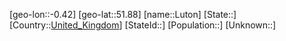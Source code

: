 ﻿---
location: [51.88,-0.42]
type: City
tags:
- geo/City


SpocWebEntityId: 32151
isDeleted: false
confidential: public

---
[geo-lon::-0.42]
[geo-lat::51.88]
[name::Luton]
[State::]
[Country::[United_Kingdom](geo/Continent/Europe/United_Kingdom.md)]
[StateId::]
[Population::]
[Unknown::]

